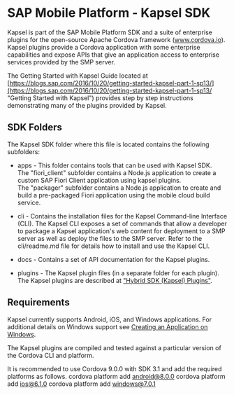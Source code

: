 SAP Mobile Platform - Kapsel SDK
================================

Kapsel is part of the SAP Mobile Platform SDK and a suite of enterprise plugins for the open-source Apache Cordova framework (www.cordova.io). Kapsel plugins provide a Cordova application with some enterprise capabilities and expose APIs that give an application access to enterprise services provided by the SMP server.

The Getting Started with Kapsel Guide located at [https://blogs.sap.com/2016/10/20/getting-started-kapsel-part-1-sp13/](https://blogs.sap.com/2016/10/20/getting-started-kapsel-part-1-sp13/ "Getting Started with Kapsel") provides step by step instructions demonstrating many of the plugins provided by Kapsel.

SDK Folders
-----------
The Kapsel SDK folder where this file is located contains the following subfolders:

+ apps - This folder contains tools that can be used with Kapsel SDK.  
The "fiori_client" subfolder contains a Node.js application to create a custom SAP Fiori Client application using kapsel plugins.  
The "packager" subfolder contains a Node.js application to create and build a pre-packaged Fiori application using the mobile cloud build service.

+ cli - Contains the installation files for the Kapsel Command-line Interface (CLI). The Kapsel CLI exposes a set of commands that allow a developer to package a Kapsel application's web content for deployment to a SMP server as well as deploy the files to the SMP server. Refer to the cli/readme.md file for details how to install and use the Kapsel CLI.

+ docs - Contains a set of API documentation for the Kapsel plugins.

+ plugins - The Kapsel plugin files (in a separate folder for each plugin). The Kapsel plugins are described at ["Hybrid SDK (Kapsel) Plugins"](https://help.sap.com/viewer/42dc90f1e1ed45d9aafad60c80646d10/3.1.4/en-US/7c041aaa7006101481a7fc662daecd3f.html).

Requirements
------------
Kapsel currently supports Android, iOS, and Windows applications.  For additional details on Windows support see [Creating an Application on Windows](https://help.sap.com/viewer/42dc90f1e1ed45d9aafad60c80646d10/3.1.4/en-US/10e4e12b7a7d4de3a2b80c9c935aded2.html).

The Kapsel plugins are compiled and tested against a particular version of the Cordova CLI and platform.

It is recommended to use Cordova 9.0.0 with SDK 3.1 and add the required platforms as follows.
cordova platform add android@8.0.0
cordova platform add ios@6.1.0
cordova platform add windows@7.0.1
